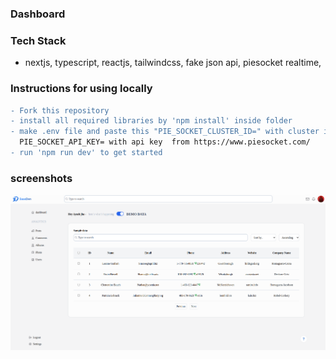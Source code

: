 ### Dashboard

### Tech Stack

- nextjs, typescript, reactjs, tailwindcss, fake json api, piesocket realtime,

### Instructions for using locally

```diff
- Fork this repository
- install all required libraries by 'npm install' inside folder
- make .env file and paste this "PIE_SOCKET_CLUSTER_ID=" with cluster id and paste this        
  PIE_SOCKET_API_KEY= with api key  from https://www.piesocket.com/
- run 'npm run dev' to get started
```
### screenshots
![image](image.png)